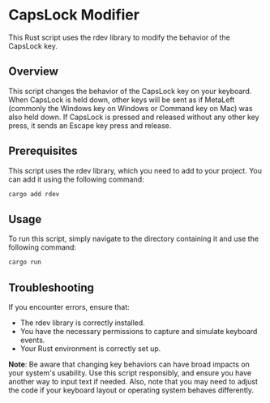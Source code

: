 # CapsLock Modifier
This Rust script uses the rdev library to modify the behavior of the CapsLock key.

## Overview
This script changes the behavior of the CapsLock key on your keyboard. When CapsLock is held down, other keys will be sent as if MetaLeft (commonly the Windows key on Windows or Command key on Mac) was also held down. If CapsLock is pressed and released without any other key press, it sends an Escape key press and release.

## Prerequisites
This script uses the rdev library, which you need to add to your project. You can add it using the following command:

```sh
cargo add rdev
```

## Usage
To run this script, simply navigate to the directory containing it and use the following command:

```sh
cargo run
```

## Troubleshooting
If you encounter errors, ensure that:

- The rdev library is correctly installed.
- You have the necessary permissions to capture and simulate keyboard events.
- Your Rust environment is correctly set up.

**Note**: Be aware that changing key behaviors can have broad impacts on your system's usability. Use this script responsibly, and ensure you have another way to input text if needed. Also, note that you may need to adjust the code if your keyboard layout or operating system behaves differently.
